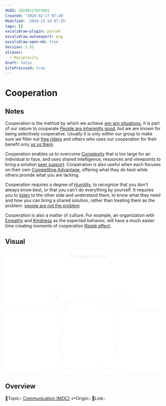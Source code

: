 ```yaml
---
UUID: 20240217073801
Created: '2024-02-17 07:38'
Modified: '2024-12-14 07:25'
tags: []
excalidraw-plugin: parsed
excalidraw-autoexport: png
excalidraw-open-md: true
Version: 1.01
aliases:
  - Reciprocity
draft: false
SiteProcssed: true
---
```


# Cooperation

## Notes

Cooperation is the method by which we achieve [win win situations](/notes/win-win-situations.md), it is part of our nature to cooperate [People are inherently good](/notes/humans-are-good-as-default.md), but we are known for being selectively cooperative. Usually it is only within our group to make sure we filter out [free riders](/notes/free-rider.md) and others who uses our cooperation for their benefit only [us vs them](/notes/us-vs-them.md).

Cooperation enables us to overcome [Complexity](/notes/complexity.md) that is too large for an individual to face, and uses shared intelligence, resources and viewpoints to bring a solution [peer support](/notes/peer-support.md). Cooperation is also useful when each focuses on their own [Competitive Advantage](/notes/competitive-advantage.md), offering what they do best while others provide what you are lacking.

Cooperation requires a degree of [Humility](/notes/humility.md), to recognize that you don't always know best, or that you can't do everything by yourself. It requires you to [listen](/notes/active-listening.md) to the other side and understand them, to know what they need and how you can bring a shared solution, rather than treating them as the problem. [people are not the problem](/notes/people-are-not-the-problem.md)

Cooperation is also a matter of culture. For example, an organization with [Empathy](/notes/empathy.md) and [Kindness](/notes/giving.md) as the expected behavior, will have a much easier time creating moments of cooperation [Ripple effect](/notes/ripple-effect.md).

## Visual

![Cooperation.webp](/notes/cooperation.webp)

## Overview
🔼Topic:: [Communication (MOC)](/mocs/communication-moc.md)
↩️Origin::
🔗Link::

